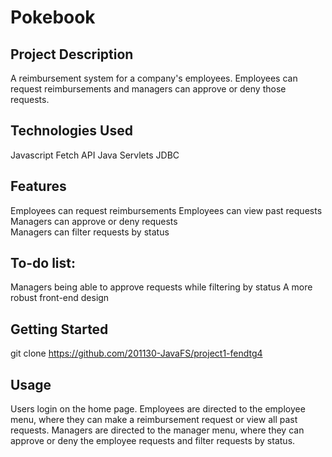 # Pokebook
## Project Description
A reimbursement system for a company's employees. Employees can request
reimbursements and managers can approve or deny those requests.

## Technologies Used
Javascript Fetch API
Java Servlets
JDBC

## Features
Employees can request reimbursements
Employees can view past requests
Managers can approve or deny requests  
Managers can filter requests by status  

## To-do list:

Managers being able to approve requests while filtering by status 
A more robust front-end design  

## Getting Started
git clone https://github.com/201130-JavaFS/project1-fendtg4

## Usage
Users login on the home page. Employees are directed to the employee menu,
where they can make a reimbursement request or view all past requests. 
Managers are directed to the manager menu, where they can approve or deny
the employee requests and filter requests by status.

